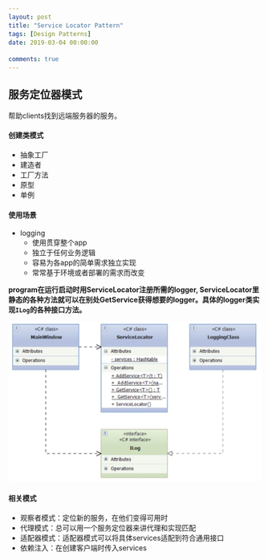 ```yaml
---
layout: post
title: "Service Locator Pattern"
tags: [Design Patterns]
date: 2019-03-04 00:00:00

comments: true
---  
```


## 服务定位器模式  

帮助clients找到远端服务器的服务。

#### 创建类模式  

- 抽象工厂  
- 建造者  
- 工厂方法  
- 原型  
- 单例

#### 使用场景  

- logging  
  - 使用贯穿整个app
  - 独立于任何业务逻辑  
  - 容易为各app的简单需求独立实现  
  - 常常基于环境或者部署的需求而改变

**program在运行启动时用ServiceLocator注册所需的logger, ServiceLocator里静态的各种方法就可以在别处GetService<ILog>获得想要的logger。具体的logger类实现`ILog`的各种接口方法。**

![servicelocator](/assets/gallery/servicelocator.png)   

#### 相关模式  

- 观察者模式：定位新的服务，在他们变得可用时
- 代理模式：总可以用一个服务定位器来讲代理和实现匹配  
- 适配器模式：适配器模式可以将具体services适配到符合通用接口  
- 依赖注入：在创建客户端时传入services

<!--more-->  
